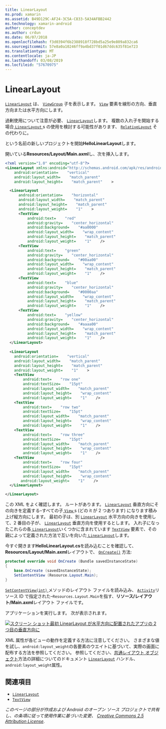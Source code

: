 ```yaml
---
title: LinearLayout
ms.prod: xamarin
ms.assetid: B49D129C-AF24-3C5A-C833-5A34AFBB2442
ms.technology: xamarin-android
author: conceptdev
ms.author: crdun
ms.date: 06/07/2018
ms.openlocfilehash: f3d0394f6b2388918f728bd5a25e9e809a832ca6
ms.sourcegitcommit: 57e8a0a10246ff9a4bd37f01d67ddc635f81e723
ms.translationtype: MT
ms.contentlocale: ja-JP
ms.lasthandoff: 03/08/2019
ms.locfileid: "57670975"
---
```

# <a name="linearlayout"></a>LinearLayout

[`LinearLayout`](https://developer.xamarin.com/api/type/Android.Widget.LinearLayout/) は、 [`ViewGroup`](https://developer.xamarin.com/api/type/Android.Views.ViewGroup/)
子を表示します。 [`View`](https://developer.xamarin.com/api/type/Android.Views.View/)
要素を線形の方向、垂直方向または水平方向にします。

過剰使用について注意が必要、 [ `LinearLayout`](https://developer.xamarin.com/api/type/Android.Widget.LinearLayout/)します。
複数の入れ子を開始する場合[ `LinearLayout` ](https://developer.xamarin.com/api/type/Android.Widget.LinearLayout/)s の使用を検討する可能性があります、 [`RelativeLayout`](https://developer.xamarin.com/api/type/Android.Widget.RelativeLayout/)
その代わりに。

という名前の新しいプロジェクトを開始**HelloLinearLayout**します。

開いている**Resources/Layout/Main.axml**し、次を挿入します。

```xml
<?xml version="1.0" encoding="utf-8"?>
<LinearLayout xmlns:android="http://schemas.android.com/apk/res/android"
    android:orientation=    "vertical"
    android:layout_width=    "match_parent"
    android:layout_height=    "match_parent"    >

  <LinearLayout
      android:orientation=    "horizontal"
      android:layout_width=    "match_parent"
      android:layout_height=    "match_parent"
      android:layout_weight=    "1"    >
      <TextView
          android:text=    "red"
          android:gravity=    "center_horizontal"
          android:background=    "#aa0000"
          android:layout_width=    "wrap_content"
          android:layout_height=    "match_parent"
          android:layout_weight=    "1"    />
      <TextView
          android:text=    "green"
          android:gravity=    "center_horizontal"
          android:background=    "#00aa00"
          android:layout_width=    "wrap_content"
          android:layout_height=    "match_parent"
          android:layout_weight=    "1"    />
      <TextView
          android:text=    "blue"
          android:gravity=    "center_horizontal"
          android:background=    "#0000aa"
          android:layout_width=    "wrap_content"
          android:layout_height=    "match_parent"
          android:layout_weight=    "1"    />
      <TextView
          android:text=    "yellow"
          android:gravity=    "center_horizontal"
          android:background=    "#aaaa00"
          android:layout_width=    "wrap_content"
          android:layout_height=    "match_parent"
          android:layout_weight=    "1"    />
  </LinearLayout>
        
  <LinearLayout
    android:orientation=    "vertical"
    android:layout_width=    "match_parent"
    android:layout_height=    "match_parent"
    android:layout_weight=    "1"    >
    <TextView
        android:text=    "row one"
        android:textSize=    "15pt"
        android:layout_width=    "match_parent"
        android:layout_height=    "wrap_content"
        android:layout_weight=    "1"    />
    <TextView
        android:text=    "row two"
        android:textSize=    "15pt"
        android:layout_width=    "match_parent"
        android:layout_height=    "wrap_content"
        android:layout_weight=    "1"    />
    <TextView
        android:text=    "row three"
        android:textSize=    "15pt"
        android:layout_width=    "match_parent"
        android:layout_height=    "wrap_content"
        android:layout_weight=    "1"    />
    <TextView
        android:text=    "row four"
        android:textSize=    "15pt"
        android:layout_width=    "match_parent"
        android:layout_height=    "wrap_content"
       android:layout_weight=    "1"    />
  </LinearLayout>

</LinearLayout>
```

この XML をよく確認します。 ルートがあります。 [`LinearLayout`](https://developer.xamarin.com/api/type/Android.Widget.LinearLayout/)
垂直方向にその向きを定義する&ndash;すべての子[ `View` ](https://developer.xamarin.com/api/type/Android.Views.View/)s (どの it が 2 つあります) になります積み上げ縦方向にします。 最初の子は、別 [`LinearLayout`](https://developer.xamarin.com/api/type/Android.Widget.LinearLayout/)
水平方向の向きを使用して、2 番目の子が、 [`LinearLayout`](https://developer.xamarin.com/api/type/Android.Widget.LinearLayout/)
垂直方向を使用するとします。 入れ子になったこれらの各[ `LinearLayout`](https://developer.xamarin.com/api/type/Android.Widget.LinearLayout/)いくつかに含まれています [`TextView`](https://developer.xamarin.com/api/type/Android.Widget.TextView/)
要素で、その親によって定義された方法で互いを向いた[ `LinearLayout`](https://developer.xamarin.com/api/type/Android.Widget.LinearLayout/)します。

今すぐ開きます**HelloLinearLayout.cs**を読み込むことを確認して、 **Resources/Layout/Main.axml**レイアウトで、 [`OnCreate()`](https://developer.xamarin.com/api/member/Android.App.Activity.OnCreate/p/Android.OS.Bundle/)
方法:

```csharp
protected override void OnCreate (Bundle savedInstanceState)
{
    base.OnCreate (savedInstanceState);
    SetContentView (Resource.Layout.Main);
}
```

[ `SetContentView(int)` ](https://developer.xamarin.com/api/member/Android.App.Activity.SetContentView/(System.Int32))メソッドのレイアウト ファイルを読み込み、 [ `Activity`](https://developer.xamarin.com/api/type/Android.App.Activity/)リソース ID で指定された&ndash;`Resources.Layout.Main`を指す、**リソース/レイアウト/Main.axml**レイアウト ファイルです。

アプリケーションを実行します。 次が表示されます。

[![スクリーン ショット最初 LinearLayout が水平方向に配置されたアプリの 2 つ目の垂直方向に](linear-layout-images/helloviews1.png)](linear-layout-images/helloviews1.png#lightbox)

XML 属性が各ビューの動作を定義する方法に注意してください。 さまざまな値を試し、`android:layout_weight`の各要素のウエイトに基づいて、実際の画面に配布する方法を参照してください。 参照してください、[共通レイアウト オブジェクト](https://developer.android.com/guide/topics/ui/declaring-layout.html)方法の詳細についてのドキュメント [`LinearLayout`](https://developer.xamarin.com/api/type/Android.Widget.LinearLayout/)
ハンドル、`android:layout_weight`属性。


## <a name="references"></a>関連項目

-   [`LinearLayout`](https://developer.xamarin.com/api/type/Android.Widget.LinearLayout/) 
-   [`TextView`](https://developer.xamarin.com/api/type/Android.Widget.TextView/) 

*このページの部分が作成および Android のオープン ソース プロジェクトで共有し、の条項に従って使用作業に基づいた変更、*
[*Creative Commons 2.5 Attribution License*](http://creativecommons.org/licenses/by/2.5/).

